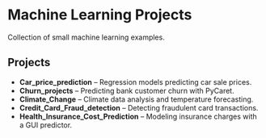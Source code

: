 # Machine Learning Projects

Collection of small machine learning examples.

## Projects
- **Car_price_prediction** – Regression models predicting car sale prices.
- **Churn_projects** – Predicting bank customer churn with PyCaret.
- **Climate_Change** – Climate data analysis and temperature forecasting.
- **Credit_Card_Fraud_detection** – Detecting fraudulent card transactions.
- **Health_Insurance_Cost_Prediction** – Modeling insurance charges with a GUI predictor.
